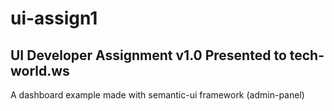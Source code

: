 # ui-assign1
UI Developer Assignment v1.0
Presented to tech-world.ws
---------------------------------------------
A dashboard example made with semantic-ui framework (admin-panel)
